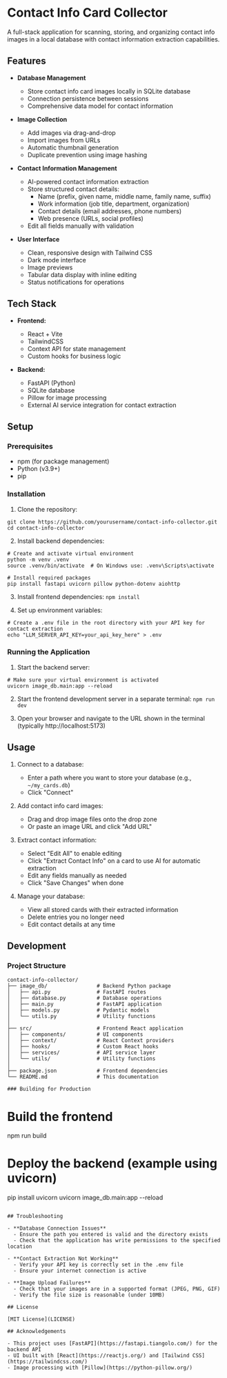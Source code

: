 # Contact Info Card Collector

A full-stack application for scanning, storing, and organizing contact info images in a local database with contact information extraction capabilities.

## Features

- **Database Management**
  - Store contact info card images locally in SQLite database
  - Connection persistence between sessions
  - Comprehensive data model for contact information

- **Image Collection**
  - Add images via drag-and-drop
  - Import images from URLs
  - Automatic thumbnail generation
  - Duplicate prevention using image hashing

- **Contact Information Management**
  - AI-powered contact information extraction
  - Store structured contact details:
    - Name (prefix, given name, middle name, family name, suffix)
    - Work information (job title, department, organization)
    - Contact details (email addresses, phone numbers)
    - Web presence (URLs, social profiles)
  - Edit all fields manually with validation

- **User Interface**
  - Clean, responsive design with Tailwind CSS
  - Dark mode interface
  - Image previews
  - Tabular data display with inline editing
  - Status notifications for operations

## Tech Stack

- **Frontend:**
  - React + Vite
  - TailwindCSS
  - Context API for state management
  - Custom hooks for business logic

- **Backend:**
  - FastAPI (Python)
  - SQLite database
  - Pillow for image processing
  - External AI service integration for contact extraction

## Setup

### Prerequisites
- npm (for package management)
- Python (v3.9+)
- pip

### Installation

1. Clone the repository:
```
git clone https://github.com/yourusername/contact-info-collector.git
cd contact-info-collector
```

2. Install backend dependencies:
```
# Create and activate virtual environment
python -m venv .venv
source .venv/bin/activate  # On Windows use: .venv\Scripts\activate

# Install required packages
pip install fastapi uvicorn pillow python-dotenv aiohttp
```

3. Install frontend dependencies:
`npm install`

4. Set up environment variables:
```
# Create a .env file in the root directory with your API key for contact extraction
echo "LLM_SERVER_API_KEY=your_api_key_here" > .env
```

### Running the Application

1. Start the backend server:
```
# Make sure your virtual environment is activated
uvicorn image_db.main:app --reload
```

2. Start the frontend development server in a separate terminal:
`npm run dev`

3. Open your browser and navigate to the URL shown in the terminal (typically http://localhost:5173)

## Usage

1. Connect to a database:
   - Enter a path where you want to store your database (e.g., `~/my_cards.db`)
   - Click "Connect"

2. Add contact info card images:
   - Drag and drop image files onto the drop zone
   - Or paste an image URL and click "Add URL"

3. Extract contact information:
   - Select "Edit All" to enable editing
   - Click "Extract Contact Info" on a card to use AI for automatic extraction
   - Edit any fields manually as needed
   - Click "Save Changes" when done

4. Manage your database:
   - View all stored cards with their extracted information
   - Delete entries you no longer need
   - Edit contact details at any time

## Development

### Project Structure
```
contact-info-collector/
├── image_db/                # Backend Python package
│   ├── api.py               # FastAPI routes
│   ├── database.py          # Database operations
│   ├── main.py              # FastAPI application
│   ├── models.py            # Pydantic models
│   └── utils.py             # Utility functions
│
├── src/                     # Frontend React application
│   ├── components/          # UI components
│   ├── context/             # React Context providers
│   ├── hooks/               # Custom React hooks
│   ├── services/            # API service layer
│   └── utils/               # Utility functions
│
├── package.json             # Frontend dependencies
└── README.md                # This documentation

### Building for Production

```
# Build the frontend
npm run build

# Deploy the backend (example using uvicorn)
pip install uvicorn
uvicorn image_db.main:app --reload
```

## Troubleshooting

- **Database Connection Issues**
  - Ensure the path you entered is valid and the directory exists
  - Check that the application has write permissions to the specified location

- **Contact Extraction Not Working**
  - Verify your API key is correctly set in the .env file
  - Ensure your internet connection is active

- **Image Upload Failures**
  - Check that your images are in a supported format (JPEG, PNG, GIF)
  - Verify the file size is reasonable (under 10MB)

## License

[MIT License](LICENSE)

## Acknowledgements

- This project uses [FastAPI](https://fastapi.tiangolo.com/) for the backend API
- UI built with [React](https://reactjs.org/) and [Tailwind CSS](https://tailwindcss.com/)
- Image processing with [Pillow](https://python-pillow.org/)